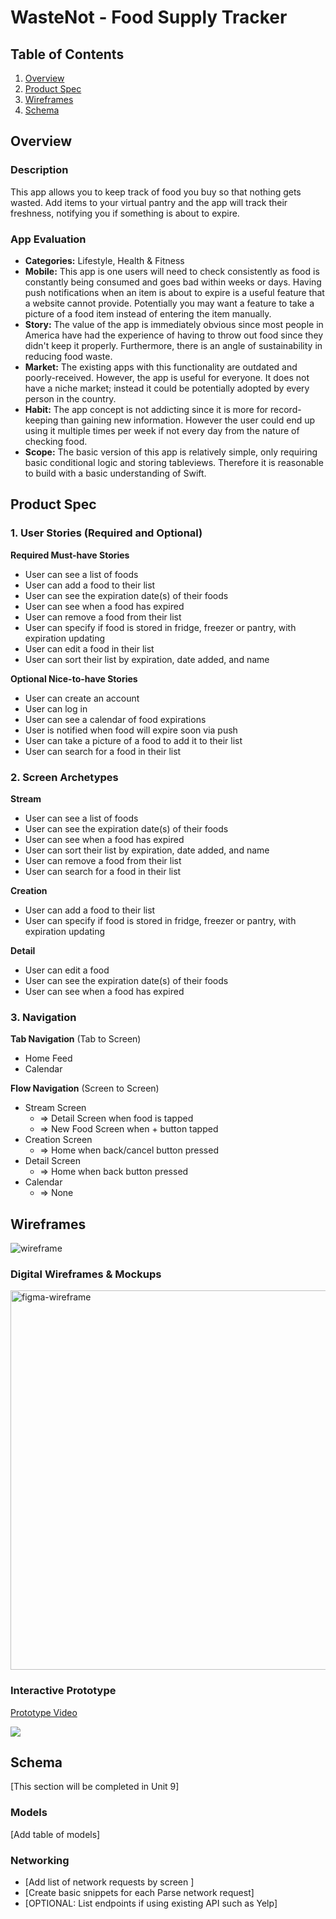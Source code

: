 # WasteNot - Food Supply Tracker

## Table of Contents

1. [Overview](#Overview)
2. [Product Spec](#Product-Spec)
3. [Wireframes](#Wireframes)
4. [Schema](#Schema)

## Overview

### Description

This app allows you to keep track of food you buy so that nothing gets wasted. Add items to your virtual pantry and the app will track their freshness, notifying you if something is about to expire.

### App Evaluation

- **Categories:** Lifestyle, Health & Fitness
- **Mobile:** This app is one users will need to check consistently as food is constantly being consumed and goes bad within weeks or days. Having push notifications when an item is about to expire is a useful feature that a website cannot provide. Potentially you may want a feature to take a picture of a food item instead of entering the item manually.
- **Story:** The value of the app is immediately obvious since most people in America have had the experience of having to throw out food since they didn't keep it properly. Furthermore, there is an angle of sustainability in reducing food waste.
- **Market:** The existing apps with this functionality are outdated and poorly-received. However, the app is useful for everyone. It does not have a niche market; instead it could be potentially adopted by every person in the country.
- **Habit:** The app concept is not addicting since it is more for record-keeping than gaining new information. However the user could end up using it multiple times per week if not every day from the nature of checking food.
- **Scope:** The basic version of this app is relatively simple, only requiring basic conditional logic and storing tableviews. Therefore it is reasonable to build with a basic understanding of Swift.

## Product Spec

### 1. User Stories (Required and Optional)

**Required Must-have Stories**

* User can see a list of foods
* User can add a food to their list
* User can see the expiration date(s) of their foods
* User can see when a food has expired
* User can remove a food from their list
* User can specify if food is stored in fridge, freezer or pantry, with expiration updating
* User can edit a food in their list
* User can sort their list by expiration, date added, and name

**Optional Nice-to-have Stories**

* User can create an account
* User can log in
* User can see a calendar of food expirations
* User is notified when food will expire soon via push
* User can take a picture of a food to add it to their list
* User can search for a food in their list

### 2. Screen Archetypes

**Stream**
* User can see a list of foods
* User can see the expiration date(s) of their foods
* User can see when a food has expired
* User can sort their list by expiration, date added, and name
* User can remove a food from their list
* User can search for a food in their list

**Creation**
* User can add a food to their list
* User can specify if food is stored in fridge, freezer or pantry, with expiration updating

**Detail**
* User can edit a food
* User can see the expiration date(s) of their foods
* User can see when a food has expired


### 3. Navigation

**Tab Navigation** (Tab to Screen)

* Home Feed
* Calendar

**Flow Navigation** (Screen to Screen)

- Stream Screen 
  - => Detail Screen when food is tapped
  - => New Food Screen when + button tapped
- Creation Screen 
  - => Home when back/cancel button pressed
- Detail Screen 
  - => Home when back button pressed
- Calendar
  - => None


## Wireframes

![wireframe](https://github.com/alexdivadi/wastenot/assets/26191218/93fb55a8-87cc-45c5-b4a6-cf9fa897a900)

### Digital Wireframes & Mockups

<img width="607" alt="figma-wireframe" src="https://github.com/alexdivadi/wastenot/assets/26191218/28310a16-cc75-4f34-9ec5-6f67ac88301d">

### Interactive Prototype

<div>
    <a href="https://www.loom.com/share/e254fb689470467ab708d62b76b65df5">
      <p>Prototype Video</p>
    </a>
    <a href="https://www.loom.com/share/e254fb689470467ab708d62b76b65df5">
      <img style="max-width:300px;" src="https://cdn.loom.com/sessions/thumbnails/e254fb689470467ab708d62b76b65df5-with-play.gif">
    </a>
  </div>

## Schema 

[This section will be completed in Unit 9]

### Models

[Add table of models]

### Networking

- [Add list of network requests by screen ]
- [Create basic snippets for each Parse network request]
- [OPTIONAL: List endpoints if using existing API such as Yelp]
